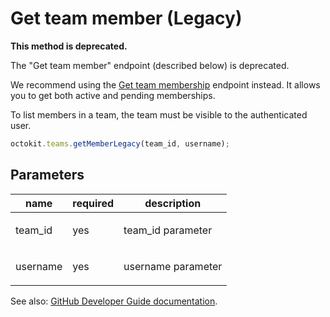 # Get team member (Legacy)

**This method is deprecated.**

The "Get team member" endpoint (described below) is deprecated.

We recommend using the [Get team membership](https://developer.github.com/v3/teams/members/#get-team-membership) endpoint instead. It allows you to get both active and pending memberships.

To list members in a team, the team must be visible to the authenticated user.

```js
octokit.teams.getMemberLegacy(team_id, username);
```

## Parameters

<table>
  <thead>
    <tr>
      <th>name</th>
      <th>required</th>
      <th>description</th>
    </tr>
  </thead>
  <tbody>
    <tr><td>team_id</td><td>yes</td><td>

team_id parameter

</td></tr>
<tr><td>username</td><td>yes</td><td>

username parameter

</td></tr>
  </tbody>
</table>

See also: [GitHub Developer Guide documentation](endpoint.documentationUrl).
